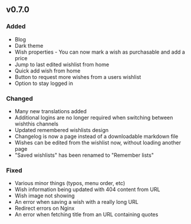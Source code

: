 ## v0.7.0

### Added

-   Blog
-   Dark theme
-   Wish properties - You can now mark a wish as purchasable and add a price
-   Jump to last edited wishlist from home
-   Quick add wish from home
-   Button to request more wishes from a users wishlist
-   Option to stay logged in

### Changed

-   Many new translations added
-   Additional logins are no longer required when switching between wishthis channels
-   Updated remembered wishlists design
-   Changelog is now a page instead of a downloadable markdown file
-   Wishes can be edited from the wishlist now, without loading another page
-   "Saved wishlists" has been renamed to "Remember lists"

### Fixed

-   Various minor things (typos, menu order, etc)
-   Wish information being updated with 404 content from URL
-   Wish image not showing
-   An error when saving a wish with a really long URL
-   Redirect errors on Nginx
-   An error when fetching title from an URL containing quotes
